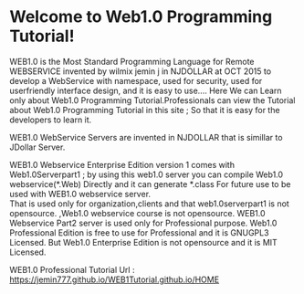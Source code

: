 
Welcome to Web1.0 Programming Tutorial!
=======================================

WEB1.0 is the Most Standard Programming Language for Remote WEBSERVICE invented by wilmix jemin j in NJDOLLAR at OCT 2015 to develop a WebService with namespace, used for security, used for userfriendly interface design, and it is easy to use.... Here We can Learn only about Web1.0 Programming Tutorial.Professionals can view the Tutorial about Web1.0 Programming Tutorial in this site ; So that it is easy for the developers to learn it.


WEB1.0 WebService Servers  are  invented  in  NJDOLLAR  that  is  simillar to   JDollar  Server.

WEB1.0 Webservice  Enterprise  Edition version 1  comes   with  Web1.0Serverpart1 ; by using this web1.0 server you  can compile
Web1.0 webservice(*.Web) Directly and  it  can  generate *.class
For future use  to be  used  with  WEB1.0 webservice server.    
That  is   used  only  for  organization,clients and that web1.0serverpart1 is not opensource.  ,Web1.0  webservice  course
is  not  opensource.
WEB1.0 Webservice Part2  server  is  used only  for  Professional  purpose. 
Web1.0 Professional Edition  is  free  to use  for  Professional and it  is GNUGPL3 Licensed.
But Web1.0 Enterprise Edition is not opensource and  it  is  MIT Licensed.




WEB1.0  Professional Tutorial   Url  :   https://jemin777.github.io/WEB1Tutorial.github.io/HOME
